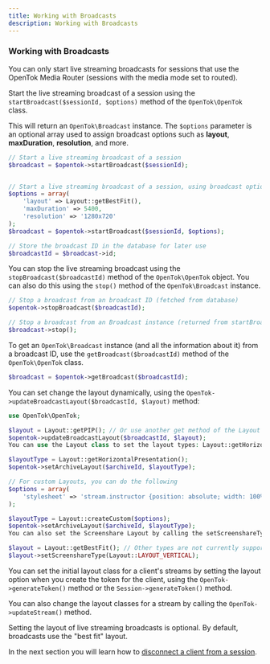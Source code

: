 ```yaml
---
title: Working with Broadcasts
description: Working with Broadcasts
---
```


### Working with Broadcasts

You can only start live streaming broadcasts for sessions that use the OpenTok Media Router (sessions with the media mode set to routed).

Start the live streaming broadcast of a session using the `startBroadcast($sessionId, $options)` method of the `OpenTok\OpenTok` class.

This will return an `OpenTok\Broadcast` instance. The `$options` parameter is an optional array used to assign broadcast options such as **layout**, **maxDuration**, **resolution**, and more.

```php
// Start a live streaming broadcast of a session
$broadcast = $opentok->startBroadcast($sessionId);


// Start a live streaming broadcast of a session, using broadcast options
$options = array(
    'layout' => Layout::getBestFit(),
    'maxDuration' => 5400,
    'resolution' => '1280x720'
);
$broadcast = $opentok->startBroadcast($sessionId, $options);

// Store the broadcast ID in the database for later use
$broadcastId = $broadcast->id;
```

You can stop the live streaming broadcast using the `stopBroadcast($broadcastId)` method of the `OpenTok\OpenTok` object. You can also do this using the `stop()` method of the `OpenTok\Broadcast` instance.

```php
// Stop a broadcast from an broadcast ID (fetched from database)
$opentok->stopBroadcast($broadcastId);

// Stop a broadcast from an Broadcast instance (returned from startBroadcast)
$broadcast->stop();
```

To get an `OpenTok\Broadcast` instance (and all the information about it) from a broadcast ID, use the `getBroadcast($broadcastId)` method of the `OpenTok\OpenTok` class.

```php
$broadcast = $opentok->getBroadcast($broadcastId);
```

You can set change the layout dynamically, using the `OpenTok->updateBroadcastLayout($broadcastId, $layout)` method:


```php
use OpenTok\OpenTok;

$layout = Layout::getPIP(); // Or use another get method of the Layout class.
$opentok->updateBroadcastLayout($broadcastId, $layout);
You can use the Layout class to set the layout types: Layout::getHorizontalPresentation(), Layout::getVerticalPresentation(), Layout::getPIP(), Layout::getBestFit(), Layout::createCustom().

$layoutType = Layout::getHorizontalPresentation();
$opentok->setArchiveLayout($archiveId, $layoutType);

// For custom Layouts, you can do the following
$options = array(
    'stylesheet' => 'stream.instructor {position: absolute; width: 100%;  height:50%;}'
);

$layoutType = Layout::createCustom($options);
$opentok->setArchiveLayout($archiveId, $layoutType);
You can also set the Screenshare Layout by calling the setScreenshareType() method on a layout object.

$layout = Layout::getBestFit(); // Other types are not currently supported
$layout->setScreenshareType(Layout::LAYOUT_VERTICAL);
```

You can set the initial layout class for a client's streams by setting the layout option when you create the token for the client, using the `OpenTok->generateToken()` method or the `Session->generateToken()` method.

You can also change the layout classes for a stream by calling the `OpenTok->updateStream()` method.

Setting the layout of live streaming broadcasts is optional. By default, broadcasts use the "best fit" layout.


<!-- opentok-todo: Configuring video layout for OpenTok live streaming broadcasts. https://tokbox.com/developer/guides/broadcast/live-streaming/#configuring-video-layout-for-opentok-live-streaming-broadcasts-->

<!-- opentok-todo: For more information on live streaming broadcasts, see the OpenTok live streaming broadcasts developer guide.. https://tokbox.com/developer/guides/broadcast/live-streaming/ -->

In the next section you will learn how to [disconnect a client from a session](/video/tutorials/server-side-setup/video/server-side/php/disconnet-client/php).
